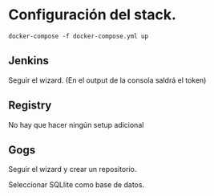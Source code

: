 # Configuración del stack.

```
docker-compose -f docker-compose.yml up
```

## Jenkins

Seguir el wizard. (En el output de la consola saldrá el token)

## Registry

No hay que hacer ningún setup adicional

## Gogs

Seguir el wizard y crear un repositorio.

Seleccionar SQLlite como base de datos.
